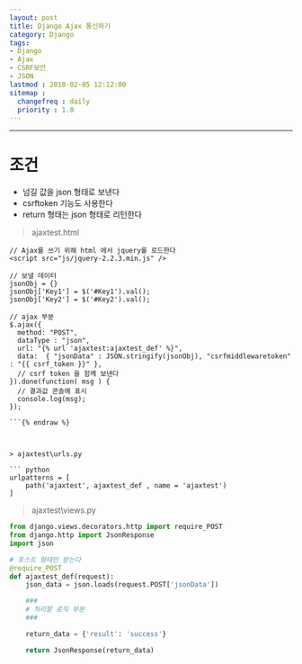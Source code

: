 ```yaml
---
layout: post
title: Django Ajax 통신하기
category: Django
tags:
- Django
- Ajax
- CSRF보안
- JSON
lastmod : 2018-02-05 12:12:00
sitemap :
  changefreq : daily
  priority : 1.0
---
```


***

# 조건

* 넘길 값을 json 형태로 보낸다
* csrftoken 기능도 사용한다
* return 형태는 json 형태로 리턴한다

<!--미리보기-->

> ajaxtest.html

```javascript{% raw %}
// Ajax를 쓰기 위해 html 에서 jquery를 로드한다
<script src="js/jquery-2.2.3.min.js" />

// 보낼 데이터
jsonObj = {}
jsonObj['Key1'] = $('#Key1').val();
jsonObj['Key2'] = $('#Key2').val();

// ajax 부분
$.ajax({
  method: "POST",
  dataType : "json",
  url: "{% url 'ajaxtest:ajaxtest_def' %}",
  data:  { "jsonData" : JSON.stringify(jsonObj), "csrfmiddlewaretoken" : "{{ csrf_token }}" },
  // csrf token 을 함께 보낸다
}).done(function( msg ) {
  // 결과값 콘솔에 표시
  console.log(msg);  
});

```{% endraw %}



> ajaxtest\urls.py

``` python
urlpatterns = [
    path('ajaxtest', ajaxtest_def , name = 'ajaxtest')
]
```

> ajaxtest\views.py

``` python
from django.views.decorators.http import require_POST
from django.http import JsonResponse
import json

# 포스트 형태만 받는다
@require_POST
def ajaxtest_def(request):
    json_data = json.loads(request.POST['jsonData'])

    ###
    # 처리할 로직 부분
    ###

    return_data = {'result': 'success'}

    return JsonResponse(return_data)
```